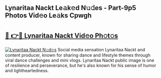## Lynaritaa Nackt Le𝚊k𝚎d N𝚞𝚍es - Part-9p5 Photos Vid𝚎o Le𝚊ks Cpwgh

# <h2><a href="http://fb1fh4.evod.top/?m=Lynaritaa+Nackt">🔗 👉🔴 Lynaritaa Nackt Vid𝚎o Ph𝚘t𝚘s</a></h2>

[![Lynaritaa Nackt N𝚞d𝚎s](https://i.imgur.com/8V9OHl7.gif)](http://fb1fh4.evod.top/?m=Lynaritaa+Nackt)
Social media sensation Lynaritaa Nackt and content producer, known for sharing dance and lifestyle themes through viral dance challenges and mini vlogs. Lynaritaa Nackt public image is one of resilience and perseverance, but he's also known for his sense of humor and lightheartedness. 
